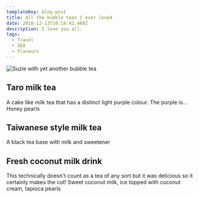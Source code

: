```yaml
---
templateKey: blog-post
title: All the bubble teas I ever loved
date: 2018-12-13T10:14:42.468Z
description: I love you all.
tags:
  - Travel
  - SEA
  - Flavours
---
```

![Suzie with yet another bubble tea](/img/16c98220-bc47-499a-8c70-b72d6efdae8b.jpeg)

## Taro milk tea
A cake like milk tea that has a distinct light purple colour. The purple is... Honey pearls 

## Taiwanese style milk tea
A black tea base with milk and sweetener

## Fresh coconut milk drink 
This technically doesn't count as a tea of any sort but it was delicious so it certainly makes the cut! Sweet coconut milk, ice topped with coconut cream, tapioca pearls 
